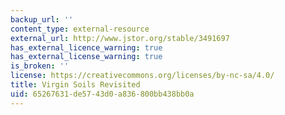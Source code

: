 ```yaml
---
backup_url: ''
content_type: external-resource
external_url: http://www.jstor.org/stable/3491697
has_external_licence_warning: true
has_external_license_warning: true
is_broken: ''
license: https://creativecommons.org/licenses/by-nc-sa/4.0/
title: Virgin Soils Revisited
uid: 65267631-de57-43d0-a836-800bb438bb0a
---
```

